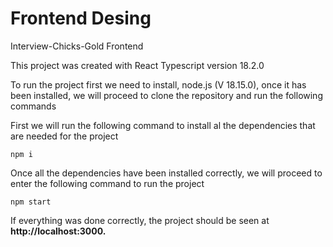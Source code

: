 # Frontend Desing

Interview-Chicks-Gold Frontend

This project was created with React Typescript version 18.2.0

To run the project first we need to install, node.js (V 18.15.0), once it has been installed, we will proceed to clone the repository and run the following commands

First we will run the following command to install al the dependencies that are needed for the project

```
npm i
```

Once all the dependencies have been installed correctly, we will proceed to enter the following command to run the project

```
npm start
```

If everything was done correctly, the project should be seen at **http://localhost:3000.**
